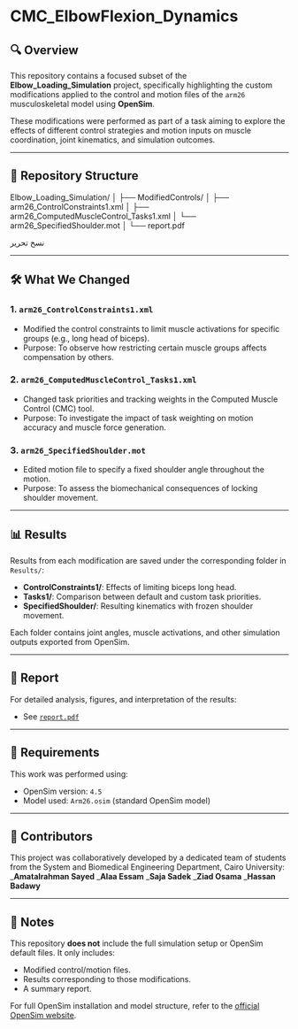 # CMC_ElbowFlexion_Dynamics
## 🔍 Overview

This repository contains a focused subset of the **Elbow_Loading_Simulation** project, specifically highlighting the custom modifications applied to the control and motion files of the `arm26` musculoskeletal model using **OpenSim**.

These modifications were performed as part of a task aiming to explore the effects of different control strategies and motion inputs on muscle coordination, joint kinematics, and simulation outcomes.

---

## 📁 Repository Structure


Elbow_Loading_Simulation/
│
├── ModifiedControls/
│ ├── arm26_ControlConstraints1.xml
│ ├── arm26_ComputedMuscleControl_Tasks1.xml
│ └── arm26_SpecifiedShoulder.mot
│
└── report.pdf

نسخ
تحرير

---

## 🛠️ What We Changed

### 1. `arm26_ControlConstraints1.xml`
- Modified the control constraints to limit muscle activations for specific groups (e.g., long head of biceps).
- Purpose: To observe how restricting certain muscle groups affects compensation by others.

### 2. `arm26_ComputedMuscleControl_Tasks1.xml`
- Changed task priorities and tracking weights in the Computed Muscle Control (CMC) tool.
- Purpose: To investigate the impact of task weighting on motion accuracy and muscle force generation.

### 3. `arm26_SpecifiedShoulder.mot`
- Edited motion file to specify a fixed shoulder angle throughout the motion.
- Purpose: To assess the biomechanical consequences of locking shoulder movement.

---

## 📊 Results

Results from each modification are saved under the corresponding folder in `Results/`:

- **ControlConstraints1/**: Effects of limiting biceps long head.
- **Tasks1/**: Comparison between default and custom task priorities.
- **SpecifiedShoulder/**: Resulting kinematics with frozen shoulder movement.

Each folder contains joint angles, muscle activations, and other simulation outputs exported from OpenSim.

---

## 📄 Report

For detailed analysis, figures, and interpretation of the results:
- See [`report.pdf`](./report/simulation_Elbow_loading.pdf)

---

## 📎 Requirements

This work was performed using:
- OpenSim version: `4.5`
- Model used: `Arm26.osim` (standard OpenSim model)

---

## 👥 Contributors

This project was collaboratively developed by a dedicated team of students from the System and Biomedical Engineering Department, Cairo University:
_**Amatalrahman Sayed**
_**Alaa Essam**
_**Saja Sadek**
_**Ziad Osama**
_**Hassan Badawy**


---

## 📌 Notes

This repository **does not** include the full simulation setup or OpenSim default files. It only includes:
- Modified control/motion files.
- Results corresponding to those modifications.
- A summary report.

For full OpenSim installation and model structure, refer to the [official OpenSim website](https://simtk.org/projects/opensim).


